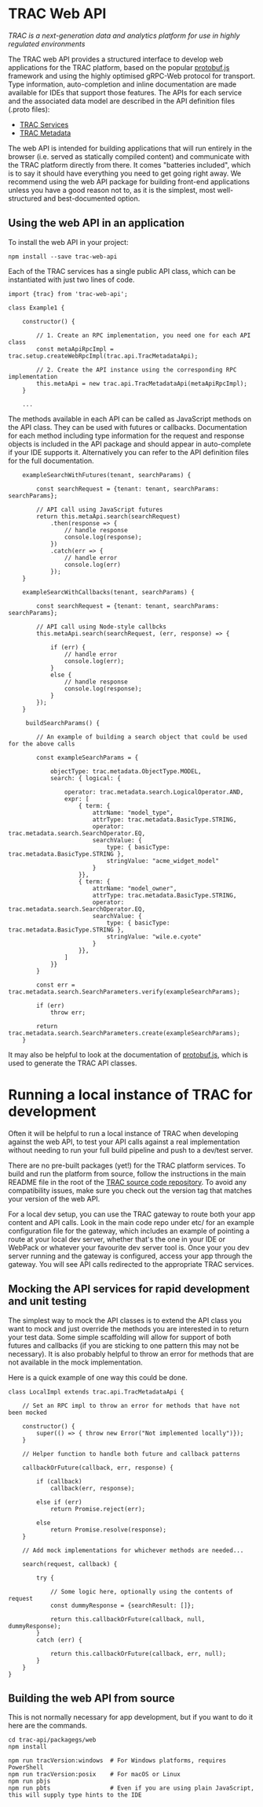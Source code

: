 # TRAC Web API

*TRAC is a next-generation data and analytics platform for use in highly regulated environments*


The TRAC web API provides a structured interface to develop web applications for the TRAC platform, based on the
popular [protobuf.js](https://www.npmjs.com/package/protobufjs) framework and using the highly optimised gRPC-Web
protocol for transport. Type information, auto-completion and inline documentation are made available for IDEs that
support those features. The APIs for each service and the associated data model are described in the API definition
files (.proto files):

* [TRAC Services](https://github.com/accenture/trac/tree/main/trac-api/trac-services/src/main/proto/trac/api)
* [TRAC Metadata](https://github.com/accenture/trac/tree/main/trac-api/trac-metadata/src/main/proto/trac/metadata)

The web API is intended for building applications that will run entirely in the browser (i.e. served as statically
compiled content) and communicate with the TRAC platform directly from there. It comes "batteries included", which is
to say it should have everything you need to get going right away. We recommend using the web API package  for building
front-end applications unless you have a good reason not to, as it is the simplest, most well-structured and
best-documented option. 


## Using the web API in an application

To install the web API in your project:

    npm install --save trac-web-api

Each of the TRAC services has a single public API class, which can be instantiated with just two lines of code.


    import {trac} from 'trac-web-api';
    
    class Example1 {
    
        constructor() {
    
            // 1. Create an RPC implementation, you need one for each API class
            const metaApiRpcImpl = trac.setup.createWebRpcImpl(trac.api.TracMetadataApi);

            // 2. Create the API instance using the corresponding RPC implementation
            this.metaApi = new trac.api.TracMetadataApi(metaApiRpcImpl);
        }

        ...

The methods available in each API can be called as JavaScript methods on the API class. They can be used with futures 
or callbacks. Documentation for each method including type information for the request and response objects is included
in the API package and should appear in auto-complete if your IDE supports it. Alternatively you can refer to the API
definition files for the full documentation.


        exampleSearchWithFutures(tenant, searchParams) {

            const searchRequest = {tenant: tenant, searchParams: searchParams};

            // API call using JavaScript futures
            return this.metaApi.search(searchRequest)
                .then(response => {
                    // handle response
                    console.log(response);
                })
                .catch(err => {
                    // handle error
                    console.log(err)
                });
        }

        exampleSearcWithCallbacks(tenant, searchParams) {

            const searchRequest = {tenant: tenant, searchParams: searchParams};

            // API call using Node-style callbcks
            this.metaApi.search(searchRequest, (err, response) => {

                if (err) {
                    // handle error
                    console.log(err);
                }
                else {
                    // handle response
                    console.log(response);
                }
            });
        }

         buildSearchParams() {

            // An example of building a search object that could be used for the above calls

            const exampleSearchParams = {

                objectType: trac.metadata.ObjectType.MODEL,
                search: { logical: {
        
                    operator: trac.metadata.search.LogicalOperator.AND,
                    expr: [
                        { term: {
                            attrName: "model_type",
                            attrType: trac.metadata.BasicType.STRING,
                            operator: trac.metadata.search.SearchOperator.EQ,
                            searchValue: { 
                                type: { basicType: trac.metadata.BasicType.STRING }, 
                                stringValue: "acme_widget_model" 
                            }
                        }},
                        { term: {
                            attrName: "model_owner",
                            attrType: trac.metadata.BasicType.STRING,
                            operator: trac.metadata.search.SearchOperator.EQ,
                            searchValue: { 
                                type: { basicType: trac.metadata.BasicType.STRING }, 
                                stringValue: "wile.e.cyote" 
                            }
                        }},
                    ]
                }}
            }

            const err = trac.metadata.search.SearchParameters.verify(exampleSearchParams);

            if (err)
                throw err;
    
            return trac.metadata.search.SearchParameters.create(exampleSearchParams);
        }

It may also be helpful to look at the documentation of [protobuf.js](https://www.npmjs.com/package/protobufjs),
which is used to generate the TRAC API classes.


# Running a local instance of TRAC for development

Often it will be helpful to run a local instance of TRAC when developing against the web API, to test your API calls
against a real implementation without needing to run your full build pipeline and push to a dev/test server.

There are no pre-built packages (yet!) for the TRAC platform services. To build and run the platform from source,
follow the instructions in the main README file in the root of the
[TRAC source code repository](https://github.com/accenture/trac).
To avoid any compatibility issues, make sure you check out the version tag that matches your version of the web API.

For a local dev setup, you can use the TRAC gateway to route both your app content and API calls. Look in the
main code repo under etc/ for an example configuration file for the gateway, which includes an example of pointing
a route at your local dev server, whether that's the one in your IDE or WebPack or whatever your favourite dev server
tool is. Once your you dev server running and the gateway is configured, access your app through the gateway. You will
see API calls redirected to the appropriate TRAC services.


## Mocking the API services for rapid development and unit testing

The simplest way to mock the API classes is to extend the API class you want to mock and just override the methods
you are interested in to return your test data. Some simple scaffolding will allow for support of both futures and
callbacks (if you are sticking to one pattern this may not be necessary). It is also probably helpful to throw an
error for methods that are not available in the mock implementation.

Here is a quick example of one way this could be done.


    class LocalImpl extends trac.api.TracMetadataApi {

        // Set an RPC impl to throw an error for methods that have not been mocked

        constructor() {
            super(() => { throw new Error("Not implemented locally")});
        }

        // Helper function to handle both future and callback patterns

        callbackOrFuture(callback, err, response) {

            if (callback)
                callback(err, response);

            else if (err)
                return Promise.reject(err);

            else
                return Promise.resolve(response);
        }

        // Add mock implementations for whichever methods are needed...

        search(request, callback) {

            try {
                
                // Some logic here, optionally using the contents of request
                const dummyResponse = {searchResult: []};

                return this.callbackOrFuture(callback, null, dummyResponse);
            }
            catch (err) {

                return this.callbackOrFuture(callback, err, null);
            }
        }
    }

## Building the web API from source

This is not normally necessary for app development, but if you want to do it here are the commands.

    cd trac-api/packagegs/web
    npm install

    npm run tracVersion:windows  # For Windows platforms, requires PowerShell
    npm run tracVersion:posix    # For macOS or Linux
    npm run pbjs
    npm run pbts                 # Even if you are using plain JavaScript, this will supply type hints to the IDE
